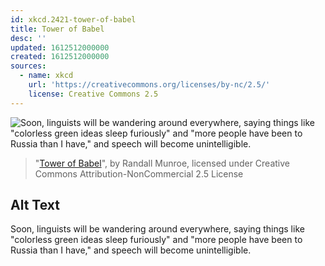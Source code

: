 ```yaml
---
id: xkcd.2421-tower-of-babel
title: Tower of Babel
desc: ''
updated: 1612512000000
created: 1612512000000
sources:
  - name: xkcd
    url: 'https://creativecommons.org/licenses/by-nc/2.5/'
    license: Creative Commons 2.5
---
```

![Soon, linguists will be wandering around everywhere, saying things like "colorless green ideas sleep furiously" and "more people have been to Russia than I have," and speech will become unintelligible.](https://imgs.xkcd.com/comics/tower_of_babel.png)
> "[Tower of Babel](https://xkcd.com/2421/)", by Randall Munroe, licensed under Creative Commons Attribution-NonCommercial 2.5 License

## Alt Text
Soon, linguists will be wandering around everywhere, saying things like "colorless green ideas sleep furiously" and "more people have been to Russia than I have," and speech will become unintelligible.
